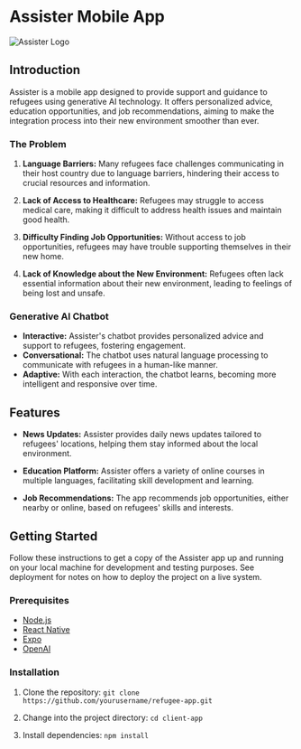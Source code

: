 # Assister Mobile App

![Assister Logo](link-to-your-logo.png)

## Introduction

Assister is a mobile app designed to provide support and guidance to refugees using generative AI technology. It offers personalized advice, education opportunities, and job recommendations, aiming to make the integration process into their new environment smoother than ever.

### The Problem

1. **Language Barriers:** Many refugees face challenges communicating in their host country due to language barriers, hindering their access to crucial resources and information.

2. **Lack of Access to Healthcare:** Refugees may struggle to access medical care, making it difficult to address health issues and maintain good health.

3. **Difficulty Finding Job Opportunities:** Without access to job opportunities, refugees may have trouble supporting themselves in their new home.

4. **Lack of Knowledge about the New Environment:** Refugees often lack essential information about their new environment, leading to feelings of being lost and unsafe.

### Generative AI Chatbot

- **Interactive:** Assister's chatbot provides personalized advice and support to refugees, fostering engagement.
- **Conversational:** The chatbot uses natural language processing to communicate with refugees in a human-like manner.
- **Adaptive:** With each interaction, the chatbot learns, becoming more intelligent and responsive over time.

## Features

- **News Updates:** Assister provides daily news updates tailored to refugees' locations, helping them stay informed about the local environment.

- **Education Platform:** Assister offers a variety of online courses in multiple languages, facilitating skill development and learning.

- **Job Recommendations:** The app recommends job opportunities, either nearby or online, based on refugees' skills and interests.

## Getting Started

Follow these instructions to get a copy of the Assister app up and running on your local machine for development and testing purposes. See deployment for notes on how to deploy the project on a live system.

### Prerequisites

- [Node.js](https://nodejs.org/en/)
- [React Native](https://reactnative.dev/)
- [Expo](https://expo.dev/)
- [OpenAI](https://platform.openai.com/docs/introduction)

### Installation

1. Clone the repository: `git clone https://github.com/yourusername/refugee-app.git`

2. Change into the project directory: `cd client-app`

3. Install dependencies: `npm install`







